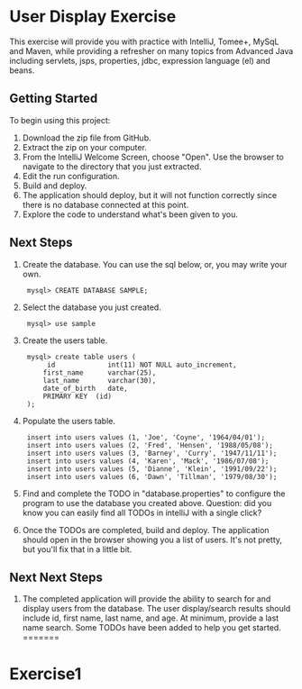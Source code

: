 # User Display Exercise

This exercise will provide you with practice with IntelliJ, Tomee+, MySqL and Maven, while providing a refresher
on many topics from Advanced Java including servlets, jsps, properties, jdbc, expression language (el) and beans. 

## Getting Started

To begin using this project:

1. Download the zip file from GitHub.
2. Extract the zip on your computer.
3. From the IntelliJ Welcome Screen, choose "Open". Use the browser to navigate to the directory that you just extracted.
4. Edit the run configuration.
5. Build and deploy.
6. The application should deploy, but it will not function correctly since there is no database connected at this point.
7. Explore the code to understand what's been given to you.


## Next Steps

1. Create the database. You can use the sql below, or, you may write your own.

        mysql> CREATE DATABASE SAMPLE;
       
1. Select the database you just created. 

        mysql> use sample
    
1. Create the users table.
    
        mysql> create table users (
             id             int(11) NOT NULL auto_increment,
            first_name      varchar(25),
            last_name       varchar(30),
            date_of_birth   date,
            PRIMARY KEY  (id)
        );

1. Populate the users table. 

        insert into users values (1, 'Joe', 'Coyne', '1964/04/01');
        insert into users values (2, 'Fred', 'Hensen', '1988/05/08');
        insert into users values (3, 'Barney', 'Curry', '1947/11/11');
        insert into users values (4, 'Karen', 'Mack', '1986/07/08');
        insert into users values (5, 'Dianne', 'Klein', '1991/09/22');
        insert into users values (6, 'Dawn', 'Tillman', '1979/08/30');
        
1. Find and complete the TODO in "database.properties" to configure the program to use the database you created above. Question: did you know you can easily find all TODOs in intelliJ with a single click?

1. Once the TODOs are completed, build and deploy. The application should open in the browser showing you a list of users. It's not pretty, but you'll fix that in a little bit.

## Next Next Steps

1. The completed application will provide the ability to search for and display users from the database. The user display/search results
    should include id, first name, last name, and age. At minimum, provide a last name search. Some TODOs have been added to help you get started.
=======
# Exercise1
